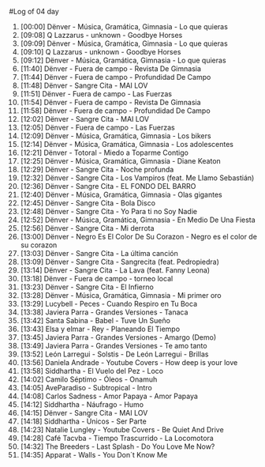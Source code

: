 #Log of 04 day

1. [00:00] Dënver - Música, Gramática, Gimnasia - Lo que quieras
1. [09:08] Q Lazzarus - unknown - Goodbye Horses
1. [09:09] Dënver - Música, Gramática, Gimnasia - Lo que quieras
1. [09:10] Q Lazzarus - unknown - Goodbye Horses
1. [09:12] Dënver - Música, Gramática, Gimnasia - Lo que quieras
1. [11:40] Dënver - Fuera de campo - Revista De Gimnasia
1. [11:44] Dënver - Fuera de campo - Profundidad De Campo
1. [11:48] Dënver - Sangre Cita - MAI LOV
1. [11:51] Dënver - Fuera de campo - Las Fuerzas
1. [11:54] Dënver - Fuera de campo - Revista De Gimnasia
1. [11:58] Dënver - Fuera de campo - Profundidad De Campo
1. [12:02] Dënver - Sangre Cita - MAI LOV
1. [12:05] Dënver - Fuera de campo - Las Fuerzas
1. [12:09] Dënver - Música, Gramática, Gimnasia - Los bikers
1. [12:14] Dënver - Música, Gramática, Gimnasia - Los adolescentes
1. [12:21] Dënver - Totoral - Miedo a Toparme Contigo
1. [12:25] Dënver - Música, Gramática, Gimnasia - Diane Keaton
1. [12:29] Dënver - Sangre Cita - Noche profunda
1. [12:32] Dënver - Sangre Cita - Los Vampiros (feat. Me Llamo Sebastián)
1. [12:36] Dënver - Sangre Cita - EL FONDO DEL BARRO
1. [12:40] Dënver - Música, Gramática, Gimnasia - Olas gigantes
1. [12:45] Dënver - Sangre Cita - Bola Disco
1. [12:48] Dënver - Sangre Cita - Yo Para ti no Soy Nadie
1. [12:52] Dënver - Música, Gramática, Gimnasia - En Medio De Una Fiesta
1. [12:56] Dënver - Sangre Cita - Mi derrota
1. [13:00] Dënver - Negro Es El Color De Su Corazon - Negro es el color de su corazon
1. [13:03] Dënver - Sangre Cita - La última canción
1. [13:09] Dënver - Sangre Cita - Sangrecita (feat. Pedropiedra)
1. [13:14] Dënver - Sangre Cita - La Lava (feat. Fanny Leona)
1. [13:18] Dënver - Fuera de campo - torneo local
1. [13:23] Dënver - Sangre Cita - El Infierno
1. [13:28] Dënver - Música, Gramática, Gimnasia - Mi primer oro
1. [13:29] Lucybell - Peces - Cuando Respiro en Tu Boca
1. [13:38] Javiera Parra - Grandes Versiones - Tanaca
1. [13:42] Santa Sabina - Babel - Tuve Un Sueño
1. [13:43] Elsa y elmar - Rey - Planeando El Tiempo
1. [13:45] Javiera Parra - Grandes Versiones - Amargo (Demo)
1. [13:49] Javiera Parra - Grandes Versiones - Te amo tanto
1. [13:52] León Larregui - Solstis - De León Larregui - Brillas
1. [13:56] Daniela Andrade - Youtube Covers - How deep is your love
1. [13:58] Siddhartha - El Vuelo del Pez - Loco
1. [14:02] Camilo Séptimo - Óleos - Onamuh
1. [14:05] AveParadiso - Subtropical - Intro
1. [14:08] Carlos Sadness - Amor Papaya - Amor Papaya
1. [14:12] Siddhartha - Náufrago - Humo
1. [14:15] Dënver - Sangre Cita - MAI LOV
1. [14:18] Siddhartha - Únicos - Ser Parte
1. [14:23] Natalie Lungley - Youtube Covers - Be Quiet And Drive
1. [14:28] Café Tacvba - Tiempo Trascurrido - La Locomotora
1. [14:32] The Breeders - Last Splash - Do You Love Me Now?
1. [14:35] Apparat - Walls - You Don´t Know Me
